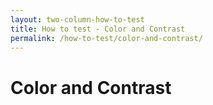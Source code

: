 ```yaml
---
layout: two-column-how-to-test
title: How to test - Color and Contrast
permalink: /how-to-test/color-and-contrast/
---
```

# Color and Contrast
